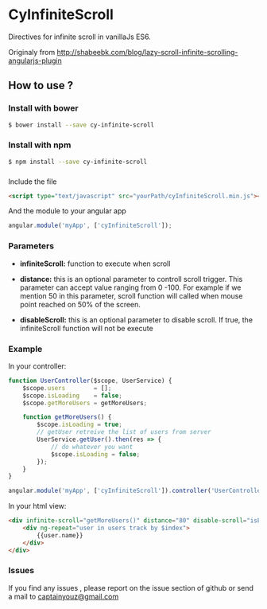 # CyInfiniteScroll


Directives for infinite scroll in vanillaJs ES6.

Originaly from http://shabeebk.com/blog/lazy-scroll-infinite-scrolling-angularjs-plugin

## How to use ?

### Install with bower
```bash
$ bower install --save cy-infinite-scroll
```

### Install with npm
```bash
$ npm install --save cy-infinite-scroll
```

###
Include the file
```html
<script type="text/javascript" src="yourPath/cyInfiniteScroll.min.js"></script>
```
And the module to your angular app
```javascript
angular.module('myApp', ['cyInfiniteScroll']);
```

### Parameters
 * <b>infiniteScroll:</b> function to execute when scroll


 * <b>distance:</b> this is an optional parameter to controll scroll trigger. This parameter can accept value ranging from  0 -100. For example if we mention  50 in this parameter, scroll function will called when mouse point reached on 50% of the screen.


 * <b>disableScroll:</b> this is an optional parameter to disable scroll. If true, the infiniteScroll function will not be execute



### Example

In your controller:
```javascript
function UserController($scope, UserService) {
    $scope.users        = [];
    $scope.isLoading    = false;
    $scope.getMoreUsers = getMoreUsers;

	function getMoreUsers() {
    	$scope.isLoading = true;
        // getUser retreive the list of users from server
		UserService.getUser().then(res => {
        	// do whatever you want
            $scope.isLoading = false;
        });
    }
}

angular.module('myApp', ['cyInfiniteScroll']).controller('UserController', UserController);
```

In your html view:
```html
<div infinite-scroll="getMoreUsers()" distance="80" disable-scroll="isLoading">
	<div ng-repeat="user in users track by $index">
    	{{user.name}}
    </div>
</div>
```

### Issues

If you find any issues , please report on the issue section of github or send a mail to captainyouz@gmail.com
